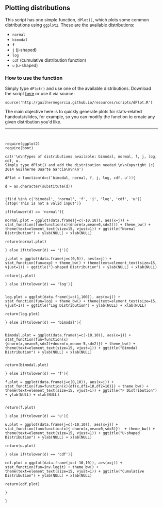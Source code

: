 ## Plotting distributions

This script has one simple function, ```dPlot()```, which plots some common distributions using ```ggplot2```. These are
the available distributions:

* ```normal```
* ```bimodal```
* ```f```
* ```j``` (j-shaped)
* ```log```
* ```cdf``` (cumulative distribution function)
* ```u``` (u-shaped)

### How to use the function

Simply type ```dPlot()``` and use one of the available distributions. Download the script [here](http://guilhermegarcia.github.io/resources/scripts/dPlot.R) or use it via source:  

```{r}
source('http://guilhermegarcia.github.io/resources/scripts/dPlot.R')
```

The main objective here is to quickly generate plots for stats-related handouts/slides, for example, so you can modify the function to create any given distribution you'd like.

----

```{r}


require(ggplot2)
require(boot)

cat('\n\nTypes of distributions available: bimodal, normal, f, j, log, cdf, u. 
Simply type dPlot() and add the distribution needed.\n\nCopyright (c) 2014 Guilherme Duarte Garcia\n\n\n')

dPlot = function(d=c('bimodal, normal, f, j, log, cdf, u')){

d = as.character(substitute(d))


if(!d %in% c('bimodal', 'normal', 'f', 'j', 'log', 'cdf', 'u')){stop('This is not a valid input')}

if(tolower(d) == 'normal'){

normal.plot = ggplot(data.frame(j=c(-10,10)), aes(x=j)) + stat_function(fun=function(x)(dnorm(x,mean=0,sd=2))) + theme_bw() + theme(text=element_text(size=15, vjust=1)) + ggtitle("Normal Distribution") + ylab(NULL) + xlab(NULL)

return(normal.plot)

} else if(tolower(d) == 'j'){

j.plot = ggplot(data.frame(j=c(0,5)), aes(x=j)) + stat_function(fun=exp) + theme_bw() + theme(text=element_text(size=15, vjust=1)) + ggtitle("J-shaped Distribution") + ylab(NULL) + xlab(NULL)

return(j.plot)

} else if(tolower(d) == 'log'){


log.plot = ggplot(data.frame(j=c(1,100)), aes(x=j)) + stat_function(fun=log) + theme_bw() + theme(text=element_text(size=15, vjust=1)) + ggtitle("Log Distribution") + ylab(NULL) + xlab(NULL)

return(log.plot)

} else if(tolower(d) == 'bimodal'){


bimodal.plot = ggplot(data.frame(j=c(-10,10)), aes(x=j)) + stat_function(fun=function(x){dnorm(x,mean=5,sd=2)+dnorm(x,mean=-5,sd=2)}) + theme_bw() + theme(text=element_text(size=15, vjust=1)) + ggtitle("Bimodal Distribution") + ylab(NULL) + xlab(NULL)


return(bimodal.plot)

} else if(tolower(d) == 'f'){

f.plot = ggplot(data.frame(j=c(0,10)), aes(x=j)) + stat_function(fun=function(x){df(x,df1=10,df2=10)}) + theme_bw() + theme(text=element_text(size=15, vjust=1)) + ggtitle("F Distribution") + ylab(NULL) + xlab(NULL)


return(f.plot)

} else if(tolower(d) == 'u'){

u.plot = ggplot(data.frame(j=c(-10,10)), aes(x=j)) + stat_function(fun=function(x){-dnorm(x,mean=0,sd=3)})  + theme_bw() + theme(text=element_text(size=15, vjust=1)) + ggtitle("U-shaped Distribution") + ylab(NULL) + xlab(NULL)

return(u.plot)

} else if(tolower(d) == 'cdf'){
	
cdf.plot = ggplot(data.frame(j=c(-10,10)), aes(x=j)) + stat_function(fun=inv.logit) + theme_bw() + theme(text=element_text(size=15, vjust=1)) + ggtitle("Cumulative Distribution") + ylab(NULL) + xlab(NULL)
	
return(cdf.plot)

}

}


```
